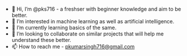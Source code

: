 - 👋 Hi, I’m @pks716 - a freshser with beginner knowledge and aim to be better.
- 👀 I’m interested in machine learning as well as artificial intelligence.
- 🌱 I’m currently learning basics of the same.
- 💞️ I’m looking to collaborate on similar projects that will help me understand these better.
- 📫 How to reach me - pkumarsingh716@gmail.com

<!---
pks716/pks716 is a ✨ special ✨ repository because its `README.md` (this file) appears on your GitHub profile.
You can click the Preview link to take a look at your changes.
--->
